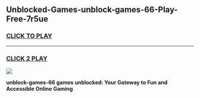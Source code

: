 
## Unblocked-Games-unblock-games-66-Play-Free-7r5ue
<h3>
<a href="https://premium76.site?title=unblock-games-66&ref=21A">CLICK TO PLAY</a></h3>
<hr>

<h3>
<a href="https://premium76.site?title=unblock-games-66&ref=21A">CLICK 2 PLAY</a>
  
</h3>

<a href="https://premium76.site?title=unblock-games-66&ref=21A"><img src="https://clearcache.store/games.png"></a>


**unblock-games-66 games unblocked: Your Gateway to Fun and Accessible Online Gaming**
